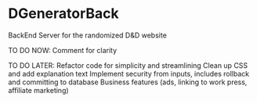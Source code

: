 # DGeneratorBack
BackEnd Server for the randomized D&amp;D website

TO DO NOW:
Comment for clarity

TO DO LATER:
Refactor code for simplicity and streamlining
Clean up CSS and add explanation text
Implement security from inputs, includes rollback and committing to database
Business features (ads, linking to work press, affiliate marketing)
